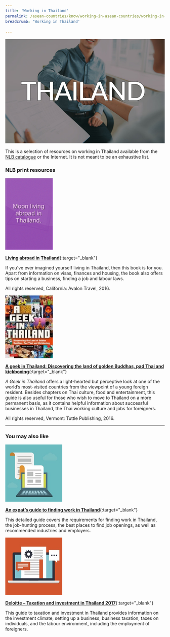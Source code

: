 ```yaml
---
title: 'Working in Thailand'
permalink: /asean-countries/know/working-in-asean-countries/working-in-thailand/
breadcrumb: 'Working in Thailand'

---
```



<img src="\images\eoa\Asean Working\ASEAN-Thailand-Working.jpg" alt="Working in Thailand banner" style="width:800px;" />

This is a selection of resources on working in Thailand available from the [NLB catalogue](http://catalogue.nlb.gov.sg/) or the Internet.  It is not meant to be an exhaustive list.

### **NLB print resources**

<img src="/images/book-covers/Living-abroad-in-Thailand.png" style="width:150px;" />

[**Living abroad in Thailand**](http://eservice.nlb.gov.sg/item_holding.aspx?bid=13736587){:target="_blank"}

If you’ve ever imagined yourself living in Thailand, then this book is for you. Apart from information on visas, finances and housing, the book also offers tips on starting a business, finding a job and labour laws.

All rights reserved, California: Avalon Travel, 2016.

<img src="/images/book-covers/A-geek-in-Thailand.jpg" style="width:150px;" />

[**A geek in Thailand: Discovering the land of golden Buddhas, pad Thai and kickboxing**](http://eservice.nlb.gov.sg/item_holding.aspx?bid=202369758){:target="_blank"}

*A Geek in Thailand* offers a light-hearted but perceptive look at one of the world’s most-visited countries from the viewpoint of a young foreign resident. Besides chapters on Thai culture, food and entertainment, this guide is also useful for those who wish to move to Thailand on a more permanent basis, as it contains helpful information about successful businesses in Thailand, the Thai working culture and jobs for foreigners.

All rights reserved, Vermont: Tuttle Publishing, 2016.

---

### **You may also like**

<img src="/images/resources/Article 1.jpg" style="width:180px;" />

[**An expat’s guide to finding work in Thailand**](https://www.thailandstarterkit.com/work/work-in-thailand/){:target="_blank"}

This detailed guide covers the requirements for finding work in Thailand, the job-hunting process, the best places to find job openings, as well as recommended industries and employers.

<img src="/images/resources/Article 4.jpg" style="width:180px;" />

[**Deloitte – Taxation and investment in Thailand 2017**](https://www2.deloitte.com/content/dam/Deloitte/cn/Documents/international-business-support/deloitte-cn-ibs-thailand-tax-invest-en-2017.pdf){:target="_blank"}

This guide to taxation and investment in Thailand provides information on the investment climate, setting up a business, business taxation, taxes on individuals, and the labour environment, including the employment of foreigners.